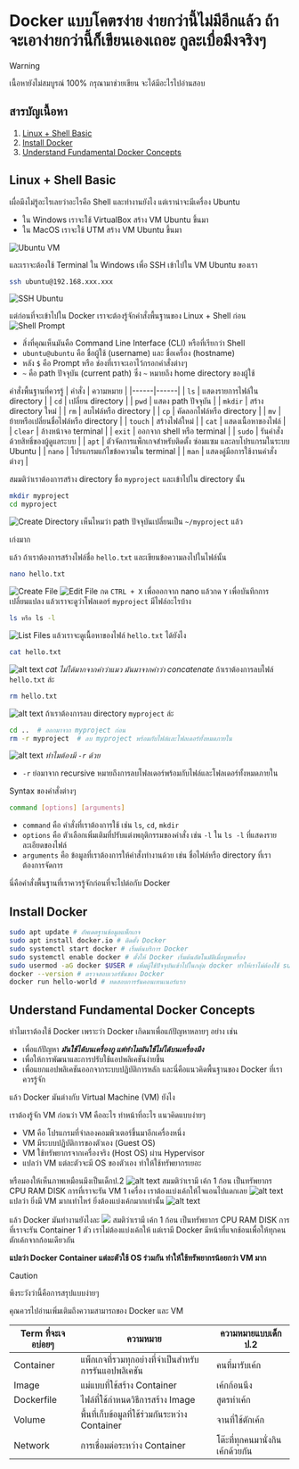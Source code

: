 # Docker แบบโคตรง่าย ง่ายกว่านี้ไม่มีอีกแล้ว ถ้าจะเอาง่ายกว่านี้ก็เขียนเองเถอะ กูละเบื่อมึงจริงๆ

> [!WARNING]
> เนื้อหายังไม่สมบูรณ์ 100% กรุณามาช่วยเขียน จะได้มีอะไรไปอ่านสอบ

## สารบัญเนื้อหา
1. [Linux + Shell Basic](#linux--shell-basic)
2. [Install Docker](#install-docker)
3. [Understand Fundamental Docker Concepts](#understand-fundamental-docker-concepts)

## Linux + Shell Basic
เผื่อมึงไม่รู้อะไรเลยว่าอะไรคือ Shell และทำงานยังไง แต่เราน่าจะมีเครื่อง Ubuntu
- ใน Windows เราจะใช้ VirtualBox สร้าง VM Ubuntu ขึ้นมา
- ใน MacOS เราจะใช้ UTM สร้าง VM Ubuntu ขึ้นมา

![Ubuntu VM](/assets/UbuntuVM.png)

และเราจะต้องใช้ Terminal ใน Windows เพื่อ SSH เข้าไปใน VM Ubuntu ของเรา

```bash
ssh ubuntu@192.168.xxx.xxx
```

![SSH Ubuntu](/assets/SSH.png)

แต่ก่อนที่จะเข้าไปใน Docker เราจะต้องรู้จักคำสั่งพื้นฐานของ Linux + Shell ก่อน
![Shell Prompt](/assets/ShellPrompt.png)
- สิ่งที่คุณเห็นมันคือ Command Line Interface (CLI) หรือที่เรียกว่า Shell
- `ubuntu@ubuntu` คือ ชื่อผู้ใช้ (username) และ ชื่อเครื่อง (hostname)
- หลัง `$` คือ Prompt หรือ ช่องที่เราจะเอาไว้กรอกคำสั่งต่างๆ
- `~` คือ path ปัจจุบัน (current path) ซึ่ง `~` หมายถึง home directory ของผู้ใช้


คำสั่งพื้นฐานที่ควรรู้
| คำสั่ง | ความหมาย  |
|------|------|
| `ls` | แสดงรายการไฟล์ใน directory |
| `cd` | เปลี่ยน directory  |
| `pwd` | แสดง path ปัจจุบัน  |
| `mkdir` | สร้าง directory ใหม่  |
| `rm` | ลบไฟล์หรือ directory  |
| `cp` | คัดลอกไฟล์หรือ directory  |
| `mv` | ย้ายหรือเปลี่ยนชื่อไฟล์หรือ directory  |
| `touch` | สร้างไฟล์ใหม่  |
| `cat` | แสดงเนื้อหาของไฟล์  |
| `clear` | ล้างหน้าจอ terminal  |
| `exit` | ออกจาก shell หรือ terminal  |
| `sudo` | รันคำสั่งด้วยสิทธิ์ของผู้ดูแลระบบ	|
| `apt` | ตัวจัดการแพ็กเกจสำหรับติดตั้ง ซ่อมแซม และลบโปรแกรมในระบบ Ubuntu  |
| `nano` | โปรแกรมแก้ไขข้อความใน terminal  |
| `man` | แสดงคู่มือการใช้งานคำสั่งต่างๆ	|

สมมติว่าเราต้องการสร้าง directory ชื่อ `myproject` และเข้าไปใน directory นั้น
```bash
mkdir myproject
cd myproject
```
![Create Directory](/assets/ex1mkdirAndCd.png)
เห็นไหมว่า path ปัจจุบันเปลี่ยนเป็น `~/myproject` แล้ว

เก่งมาก

แล้ว ถ้าเราต้องการสร้างไฟล์ชื่อ `hello.txt` และเขียนข้อความลงไปในไฟล์นั้น
```bash
nano hello.txt
```
![Create File](/assets/ex2nano.png)
![Edit File](/assets/ex3nano.png)
กด `CTRL + X` เพื่อออกจาก nano แล้วกด `Y` เพื่อบันทึกการเปลี่ยนแปลง
แล้วเราจะดูว่าโฟลเดอร์ `myproject` มีไฟล์อะไรบ้าง
```bash
ls หรือ ls -l
```
![List Files](/assets/ex4ls.png)
แล้วเราจะดูเนื้อหาของไฟล์ `hello.txt` ได้ยังไง
```bash
cat hello.txt
```
![alt text](</assets/ex5cat.png>)
*cat ไม่ได้มากจากคำว่าแมว มันมาจากคำว่า concatenate*
ถ้าเราต้องการลบไฟล์ `hello.txt` ล่ะ
```bash
rm hello.txt
```
![alt text](/assets/ex6rm.png)
ถ้าเราต้องการลบ directory `myproject` ล่ะ
```bash
cd ..  # ออกมาจาก myproject ก่อน
rm -r myproject  # ลบ myproject พร้อมกับไฟล์และโฟลเดอร์ทั้งหมดภายใน
```
![alt text](/assets/ex7rmdir.png)
*ทำไมต้องมี `-r` ด้วย*
- `-r` ย่อมาจาก recursive หมายถึงการลบโฟลเดอร์พร้อมกับไฟล์และโฟลเดอร์ทั้งหมดภายใน

Syntax ของคำสั่งต่างๆ
```bash
command [options] [arguments]
```
- `command` คือ คำสั่งที่เราต้องการใช้ เช่น `ls`, `cd`, `mkdir`
- `options` คือ ตัวเลือกเพิ่มเติมที่ปรับแต่งพฤติกรรมของคำสั่ง เช่น `-l` ใน `ls -l` ที่แสดงรายละเอียดของไฟล์
- `arguments` คือ ข้อมูลที่เราต้องการให้คำสั่งทำงานด้วย เช่น ชื่อไฟล์หรือ directory ที่เราต้องการจัดการ

นี่คือคำสั่งพื้นฐานที่เราควรรู้จักก่อนที่จะไปต่อกับ Docker

## Install Docker
```bash
sudo apt update # อัพเดตฐานข้อมูลแพ็กเกจ
sudo apt install docker.io # ติดตั้ง Docker
sudo systemctl start docker # เริ่มต้นบริการ Docker
sudo systemctl enable docker # ตั้งให้ Docker เริ่มต้นอัตโนมัติเมื่อบูตเครื่อง
sudo usermod -aG docker $USER # เพิ่มผู้ใช้ปัจจุบันเข้าไปในกลุ่ม docker ทำให้เราไม่ต้องใช้ sudo ทุกครั้งที่รันคำสั่ง docker
docker --version # ตรวจสอบเวอร์ชันของ Docker
docker run hello-world # ทดสอบการรันคอนเทนเนอร์แรก
```

## Understand Fundamental Docker Concepts
ทำไมเราต้องใช้ Docker เพราะว่า Docker เกิดมาเพื่อแก้ปัญหาหลายๆ อย่าง เช่น
- เพื่อแก้ปัญหา ***มันใช้ได้บนเครื่องกู แต่ทำไมมันใช้ไม่ได้บนเครื่องมึง***
- เพื่อให้การพัฒนาและการปรับใช้แอปพลิเคชันง่ายขึ้น
- เพื่อแยกแอปพลิเคชันออกจากระบบปฏิบัติการหลัก
และนี่คือแนวคิดพื้นฐานของ Docker ที่เราควรรู้จัก

แล้ว Docker มันต่างกับ Virtual Machine (VM) ยังไง

เราต้องรู้จัก VM ก่อนว่า VM คืออะไร ทำหน้าที่อะไร
แนวคิดแบบง่ายๆ
- VM คือ โปรแกรมที่จำลองคอมพิวเตอร์ขึ้นมาอีกเครื่องหนึ่ง
- VM มีระบบปฏิบัติการของตัวเอง (Guest OS)
- VM ใช้ทรัพยากรจากเครื่องจริง (Host OS) ผ่าน Hypervisor
- แปลว่า VM แต่ละตัวจะมี OS ของตัวเอง ทำให้ใช้ทรัพยากรเยอะ

หรือมองให้เห็นภาพเหมือนมึงเป็นเด็กป.2
![alt text](assets/vmVisualization.png)
สมมติว่าเรามี เค้ก 1 ก้อน เป็นทรัพยากร CPU RAM DISK
การที่เราจะรัน VM 1 เครื่อง เราต้องแบ่งเค้กให้ไจแอนไปแดกเลย
![alt text](assets/vmVisualization2.png)
แปลว่า ยิ่งมี VM มากเท่าไหร่ ยิ่งต้องแบ่งเค้กมากเท่านั้น
![alt text](assets/vmVisualization3.png)


แล้ว Docker มันทำงานยังไงละ
![](assets/dockerVisualization.png)
สมติว่าเรามี เค้ก 1 ก้อน เป็นทรัพยากร CPU RAM DISK
การที่เราจะรัน Container 1 ตัว เราไม่ต้องแบ่งเค้กให้
แต่เรามี Docker มีหน้าที่แจกช้อนเพื่อให้ทุกคนตักเค้กจากก้อนเดียวกัน

**แปลว่า Docker Container แต่ละตัวใช้ OS ร่วมกัน ทำให้ใช้ทรัพยากรน้อยกว่า VM มาก**

> [!CAUTION]
> พึงระวังว่านี้คือการสรุปแบบง่ายๆ
>
> คุณควรไปอ่านเพิ่มเติมถึงความสามารถของ Docker และ VM

| Term ที่จะเจอบ่อยๆ | ความหมาย  | ความหมายแบบเด็กป.2 |
|------|------|----|
| Container | แพ็กเกจที่รวมทุกอย่างที่จำเป็นสำหรับการรันแอปพลิเคชัน | คนที่มารับเค้ก |
| Image | แม่แบบที่ใช้สร้าง Container | เค้กก้อนนึง |
| Dockerfile | ไฟล์ที่ใช้กำหนดวิธีการสร้าง Image | สูตรทำเค้ก |
| Volume | พื้นที่เก็บข้อมูลที่ใช้ร่วมกันระหว่าง Container | จานที่ใช้ตักเค้ก |
| Network | การเชื่อมต่อระหว่าง Container | โต๊ะที่ทุกคนมานั่งกินเค้กด้วยกัน |
